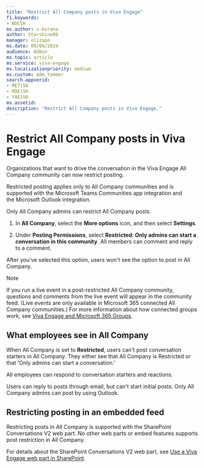 ```yaml
---
title: "Restrict All Company posts in Viva Engage"
f1.keywords:
- NOCSH
ms.author: v-bvrana
author: Starshine89
manager: elizapo
ms.date: 09/09/2024
audience: Admin
ms.topic: article
ms.service: viva-engage
ms.localizationpriority: medium
ms.custom: Adm_Yammer
search.appverid:
- MET150
- MOE150
- YAE150
ms.assetid: 
description: "Restrict All Company posts in Viva Engage."
---
```


# Restrict All Company posts in Viva Engage

Organizations that want to drive the conversation in the Viva Engage All Company community can now restrict posting.

Restricted posting applies only to All Company communities and is supported with the Microsoft Teams Communities app integration and the Microsoft Outlook integration. 

Only All Company admins can restrict All Company posts.

1. In **All Company**, select the **More options** icon, and then select **Settings**.

1. Under **Posting Permissions**, select **Restricted: Only admins can start a conversation in this community**. All members can comment and reply to a comment.

After you've selected this option, users won't see the option to post in All Company.

>[!NOTE]
>If you run a live event in a post-restricted All Company community, questions and comments from the live event will appear in the community feed. (Live events are only available in Microsoft 365 connected All Company communities.) For more information about how connected groups work, see [Viva Engage and Microsoft 365 Groups](/viva/engage/engage-microsoft-365-groups).

## What employees see in All Company

When All Company is set to **Restricted**, users can't post conversation starters in All Company. They either see that All Company is Restricted or that 'Only admins can start a conversation.'

All employees can respond to conversation starters and reactions.

Users can reply to posts through email, but can't start initial posts. Only All Company admins can post by using Outlook.

## Restricting posting in an embedded feed

Restricting posts in All Company is supported with the SharePoint Conversations V2 web part. No other web parts or embed features supports post restriction in All Company.

For details about the SharePoint Conversations V2 web part, see [Use a Viva Engage web part in SharePoint](https://support.microsoft.com/en-us/office/use-a-viva-engage-web-part-in-sharepoint-a53cfa0c-3d09-42c8-a286-1038a81c59da).